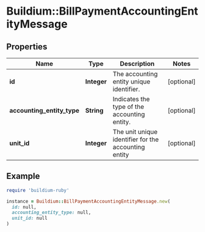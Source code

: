 # Buildium::BillPaymentAccountingEntityMessage

## Properties

| Name | Type | Description | Notes |
| ---- | ---- | ----------- | ----- |
| **id** | **Integer** | The accounting entity unique identifier. | [optional] |
| **accounting_entity_type** | **String** | Indicates the type of the accounting entity. | [optional] |
| **unit_id** | **Integer** | The unit unique identifier for the accounting entity | [optional] |

## Example

```ruby
require 'buildium-ruby'

instance = Buildium::BillPaymentAccountingEntityMessage.new(
  id: null,
  accounting_entity_type: null,
  unit_id: null
)
```

